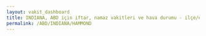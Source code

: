 ```yaml
---
layout: vakit_dashboard
title: INDIANA, ABD için iftar, namaz vakitleri ve hava durumu - ilçe/eyalet seç
permalink: /ABD/INDIANA/HAMMOND
---
```


<script type="text/javascript">
  var GLOBAL_COUNTRY = 'ABD';
  var GLOBAL_CITY = 'INDIANA';
  var GLOBAL_STATE = 'HAMMOND';
  var lat = 72;
  var lon = 21;
</script>
